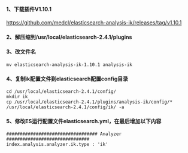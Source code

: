 #### 1、下载插件V1.10.1
https://github.com/medcl/elasticsearch-analysis-ik/releases/tag/v1.10.1

#### 2、解压缩到/usr/local/elasticsearch-2.4.1/plugins

#### 3、改文件名
```
mv elasticsearch-analysis-ik-1.10.1 analysis-ik
```

#### 4、复制ik配置文件到elasticsearch配置config目录
```
cd /usr/local/elasticsearch-2.4.1/config/
mkdir ik
cp /usr/local/elasticsearch-2.4.1/plugins/analysis-ik/config/* /usr/local/elasticsearch-2.4.1/config/ik/ -a
```

#### 5、修改ES运行配置文件elasticsearch.yml，在最后增加以下内容
```
################################## Analyzer ###############################
index.analysis.analyzer.ik.type : 'ik'
```

